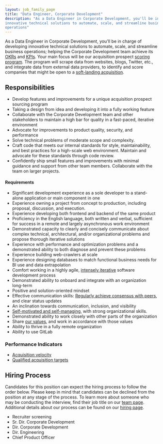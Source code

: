 ```yaml
---
layout: job_family_page
title: "Data Engineer, Corporate Development"
description: "As a Data Engineer in Corporate Development, you'll be in charge of developing
innovative technical solutions to automate, scale, and streamline business
operations"
---
```


As a Data Engineer in Corporate Development, you'll be in charge of developing
innovative technical solutions to automate, scale, and streamline business
operations; helping the Corporate Development team achieve its
[OKRs](/company/okrs/) and [KPIs](/handbook/ceo/kpis/). Your main focus will be
our acquisition prospect
[scoring program](https://gitlab.com/gitlab-com/corporate-development/issues/1).
The program will scrape data from websites, blogs, Twitter, etc., and integrate
data from external data providers, to identify and score companies that might be
open to a [soft-landing acquisition](/blog/2019/07/30/gitlab-acquisitions/).

## Responsibilities
* Develop features and improvements for a unique acquisition prospect sourcing program
* Taking a design from idea and developing it into a fully working feature
* Collaborate with the Corporate Development team and other stakeholders to maintain a high bar for quality in a fast-paced, iterative environment
* Advocate for improvements to product quality, security, and performance
* Solve technical problems of moderate scope and complexity.
* Craft code that meets our internal standards for style, maintainability, and best practices for a high-scale web environment. Maintain and advocate for these standards through code review.
* Confidently ship small features and improvements with minimal guidance and support from other team members. Collaborate with the team on larger projects.

#### Requirements
* Significant development experience as a sole developer to a stand-alone application or main component in one
* Experience owning a project from concept to production, including proposal, discussion, and execution.
* Experience developing both frontend and backend of the same product
* Proficiency in the English language, both written and verbal, sufficient for success in a remote and largely asynchronous work environment
* Demonstrated capacity to clearly and concisely communicate about complex technical, architectural, and/or organizational problems and propose thorough iterative solutions
* Experience with performance and optimization problems and a demonstrated ability to both diagnose and prevent these problems
* Experience building web-crawlers at scale
* Experience designing databases to match functional business needs for BI use and data extrapolation
* Comfort working in a highly agile, [intensely iterative][iteration] software development process
* Demonstrated ability to onboard and integrate with an organization long-term
* Positive and solution-oriented mindset
* Effective communication skills: [Regularly achieve consensus with peers][collaboration], and clear status updates
* An inclination towards communication, inclusion, and visibility
* [Self-motivated and self-managing][efficiency], with strong organizational skills.
* Demonstrated ability to work closely with other parts of the organization
* Share [our values][values], and work in accordance with those values
* Ability to thrive in a fully remote organization
* Ability to use GitLab

[values]: /handbook/values/
[collaboration]: /handbook/values/#collaboration
[efficiency]: /handbook/values/#efficiency
[iteration]: /handbook/values/#iteration

### Performance Indicators
* [Acquisition velocity](/handbook/product/performance-indicators/)
* [Qualified acquisition targets](/handbook/product/performance-indicators/)

## Hiring Process
Candidates for this position can expect the hiring process to follow the order below. Please keep in mind that candidates can be declined from the position at any stage of the process. To learn more about someone who may be conducting the interview, find their job title on our [team page](/company/team/).
Additional details about our process can be found on our [hiring page](/handbook/hiring/).
* Recruiter screening
* Sr. Dir. Corporate Development
* Dir. Corporate Development
* Dir. Engineering
* Chief Product Officer
